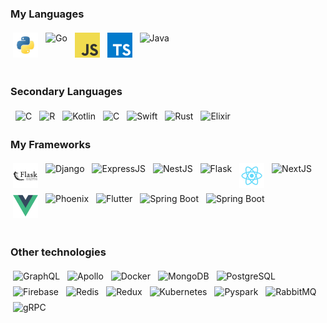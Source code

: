 
### My Languages
<div class="row">
<img src="https://raw.githubusercontent.com/github/explore/80688e429a7d4ef2fca1e82350fe8e3517d3494d/topics/python/python.png" alt="Python" height="40" style="vertical-align:top; margin:4px">
 <img src="https://golang.org/lib/godoc/images/go-logo-blue.svg" alt="Go" height="24" style="vertical-align:top; margin:4px">
<img src="https://raw.githubusercontent.com/github/explore/80688e429a7d4ef2fca1e82350fe8e3517d3494d/topics/javascript/javascript.png" alt="Javascript" height="40" style="vertical-align:top; margin:4px">
  <img src="https://raw.githubusercontent.com/github/explore/80688e429a7d4ef2fca1e82350fe8e3517d3494d/topics/typescript/typescript.png" alt="Typescript" height="40" style="vertical-align:top; margin:4px">
 <img src="https://brandslogos.com/wp-content/uploads/images/large/java-logo-1.png" alt="Java" height="40" style="vertical-align:top; margin:4px">
 </div>
 <br />
 
 ### Secondary Languages
 <div class="row>
 <img src="https://seeklogo.com/images/C/c-sharp-c-logo-02F17714BA-seeklogo.com.png" alt="c#" height="40" style="vertical-align:top; margin:4px">
 <img src="https://cdn.iconscout.com/icon/free/png-512/c-programming-569564.png" alt="C" height="40" style="vertical-align:top; margin:4px">
  <img src="https://upload.wikimedia.org/wikipedia/commons/thumb/1/1b/R_logo.svg/724px-R_logo.svg.png" alt="R" height="40" style="vertical-align:top; margin:4px">
  <img src="https://download.logo.wine/logo/Kotlin_(programming_language)/Kotlin_(programming_language)-Logo.wine.png" alt="Kotlin" height="40" style="vertical-align:top; margin:4px">
 <img src="https://cdn.iconscout.com/icon/free/png-512/c-programming-569564.png" alt="C" height="40" style="vertical-align:top; margin:4px">
 <img src="https://image.flaticon.com/icons/png/512/919/919833.png" alt="Swift" height="40" style="vertical-align:top; margin:4px">
 <img src="https://upload.wikimedia.org/wikipedia/commons/thumb/d/d5/Rust_programming_language_black_logo.svg/2048px-Rust_programming_language_black_logo.svg.png" alt="Rust" height="40" style="vertical-align:top; margin:4px">
  <img src="https://upload.wikimedia.org/wikipedia/commons/9/92/Official_Elixir_logo.png" alt="Elixir" height="40" style="vertical-align:top; margin:4px">
 </div>

 
 
 ### My Frameworks
 <div class="row">
  <img src="https://raw.githubusercontent.com/github/explore/80688e429a7d4ef2fca1e82350fe8e3517d3494d/topics/flask/flask.png" alt="Flask" height="40" style="vertical-align:top; margin:4px">
 <img src="https://nextsoftware.io/files/images/logos/main/django-logo.png" alt="Django" height="40" style="vertical-align:top; margin:4px">
  <img src="https://upload.wikimedia.org/wikipedia/commons/6/64/Expressjs.png" alt="ExpressJS" height="40" style="vertical-align:top; margin:4px">
   <img src="https://d33wubrfki0l68.cloudfront.net/e937e774cbbe23635999615ad5d7732decad182a/26072/logo-small.ede75a6b.svg" alt="NestJS" height="40" style="vertical-align:top; margin:4px">
   <img src="https://raw.githubusercontent.com/gofiber/docs/master/static/fiber_v2_logo.svg" alt="Flask" height="28" style="vertical-align:top; margin:4px">
 <img src="https://raw.githubusercontent.com/github/explore/80688e429a7d4ef2fca1e82350fe8e3517d3494d/topics/react/react.png" alt="React" height="40" style="vertical-align:top; margin:4px">
 <img src="https://upload.wikimedia.org/wikipedia/commons/thumb/8/8e/Nextjs-logo.svg/800px-Nextjs-logo.svg.png" alt="NextJS" height="40" style="vertical-align:top; margin:4px">
 <img src="https://raw.githubusercontent.com/github/explore/80688e429a7d4ef2fca1e82350fe8e3517d3494d/topics/vue/vue.png" alt="Vue" height="40" style="vertical-align:top; margin:4px">
 <img src="https://fullstackphoenix.com/images/phoenix-bcd92d6eab83c07e921cb06c8121321a.png?vsn=d" alt="Phoenix" height="40" style="vertical-align:top; margin:4px">
 <img src="https://cdn.icon-icons.com/icons2/2107/PNG/512/file_type_flutter_icon_130599.png" alt="Flutter" height="40" style="vertical-align:top; margin:4px">
  <img src="https://www.endivesoftware.com/blog/wp-content/uploads/2020/01/Spring-Boot-Application-Development.png" alt="Spring Boot" height="40" style="vertical-align:top; margin:4px">
 <img src="https://upload.wikimedia.org/wikipedia/commons/thumb/e/ee/.NET_Core_Logo.svg/1024px-.NET_Core_Logo.svg.png" alt="Spring Boot" height="40" style="vertical-align:top; margin:4px">
 </div>
 <br />
 
 
 ### Other technologies
 <div class="row">
  <img src="https://upload.wikimedia.org/wikipedia/commons/1/17/GraphQL_Logo.svg" alt="GraphQL" height="40" style="vertical-align:top; margin:4px">
  <img src="https://seeklogo.com/images/A/apollo-logo-DC7DD3C444-seeklogo.com.png" alt="Apollo" height="40" style="vertical-align:top; margin:4px">
  <img src="https://www.docker.com/sites/default/files/d8/2019-07/vertical-logo-monochromatic.png" alt="Docker" height="40" style="vertical-align:top; margin:4px">
  <img src="https://infinapps.com/wp-content/uploads/2018/10/mongodb-logo.png" alt="MongoDB" height="52" style="vertical-align:top; margin:4px">
   <img src="https://upload.wikimedia.org/wikipedia/commons/thumb/2/29/Postgresql_elephant.svg/1200px-Postgresql_elephant.svg.png" alt="PostgreSQL" height="40"   style="vertical-align:top; margin:4px">
   <img src="https://firebase.google.com/downloads/brand-guidelines/PNG/logo-vertical.png" alt="Firebase" height="52" style="vertical-align:top; margin:4px">
  <img src="https://download.logo.wine/logo/Redis/Redis-Logo.wine.png" alt="Redis" height="52" style="vertical-align:top; margin:4px">
 <img src="https://upload.wikimedia.org/wikipedia/commons/4/49/Redux.png" alt="Redux" height="48" style="vertical-align:top; margin:4px">
 <img src="https://download.logo.wine/logo/Kubernetes/Kubernetes-Logo.wine.png" alt="Kubernetes" height="52" style="vertical-align:top; margin:4px">
  <img src="https://miro.medium.com/max/800/1*nPcdyVwgcuEZiEZiRqApug.jpeg" alt="Pyspark" height="52" style="vertical-align:top; margin:4px">
  <img src="https://cdn.iconscout.com/icon/free/png-512/rabbitmq-282296.png" alt="RabbitMQ" height="40"   style="vertical-align:top; margin:4px">
 <img src="https://s.appbrain.com/static/202103031751824/blob/sdk-logos/grpc.png" alt="gRPC" height="40"   style="vertical-align:top; margin:4px">
</div>
<!--
**AleX77NP/AleX77NP** is a ✨ _special_ ✨ repository because its `README.md` (this file) appears on your GitHub profile.
-->

